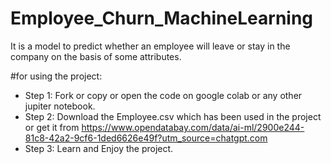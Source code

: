 # Employee_Churn_MachineLearning
It is a model  to predict whether an employee will leave or stay in the company on the basis of some attributes.

#for using the project:
- Step 1: Fork or copy or open the code on google colab or any other jupiter notebook.
- Step 2: Download the Employee.csv which has been used in the project or get it from https://www.opendatabay.com/data/ai-ml/2900e244-81c8-42a2-9cf6-1ded6626e49f?utm_source=chatgpt.com
- Step 3: Learn and Enjoy the project. 
